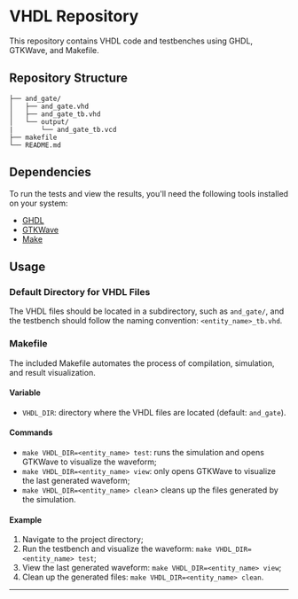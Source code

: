 # VHDL Repository

This repository contains VHDL code and testbenches using GHDL, GTKWave, and Makefile.

## Repository Structure

```
├── and_gate/
│   ├── and_gate.vhd
│   ├── and_gate_tb.vhd
│   └── output/
|       └── and_gate_tb.vcd   
├── makefile
└── README.md
```

## Dependencies

To run the tests and view the results, you'll need the following tools installed on your system:
- [GHDL](https://github.com/ghdl/ghdl)
- [GTKWave](https://gtkwave.sourceforge.net/)
- [Make](https://www.gnu.org/software/make/)

## Usage

### Default Directory for VHDL Files

The VHDL files should be located in a subdirectory, such as `and_gate/`, and the testbench should follow the naming convention: `<entity_name>_tb.vhd`.

### Makefile

The included Makefile automates the process of compilation, simulation, and result visualization.

#### Variable

- `VHDL_DIR`: directory where the VHDL files are located (default: `and_gate`).

#### Commands

- `make VHDL_DIR=<entity_name> test`: runs the simulation and opens GTKWave to visualize the waveform;
- `make VHDL_DIR=<entity_name> view`: only opens GTKWave to visualize the last generated waveform;
- `make VHDL_DIR=<entity_name> clean`> cleans up the files generated by the simulation.

#### Example

1. Navigate to the project directory;
2. Run the testbench and visualize the waveform: `make VHDL_DIR=<entity_name> test`;
3. View the last generated waveform: `make VHDL_DIR=<entity_name> view`;
4. Clean up the generated files: `make VHDL_DIR=<entity_name> clean`.


---

